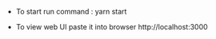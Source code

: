 <!-- @format -->

- To start run command :
  yarn start

- To view web UI paste it into browser
  http://localhost:3000
